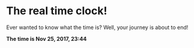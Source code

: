 # The real time clock!

Ever wanted to know what the time is? Well, your journey is about to end!

**The time is Nov 25, 2017, 23:44**